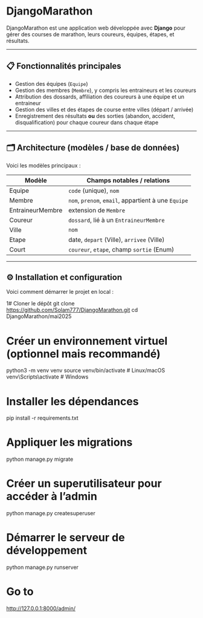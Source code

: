 # DjangoMarathon

DjangoMarathon est une application web développée avec **Django** pour gérer des courses de marathon, leurs coureurs, équipes, étapes, et résultats.  

---

## 📋 Fonctionnalités principales

- Gestion des équipes (`Equipe`)  
- Gestion des membres (`Membre`), y compris les entraineurs et les coureurs  
- Attribution des dossards, affiliation des coureurs à une équipe et un entraineur  
- Gestion des villes et des étapes de course entre villes (départ / arrivée)  
- Enregistrement des résultats **ou** des sorties (abandon, accident, disqualification) pour chaque coureur dans chaque étape  

---

## 🗂 Architecture (modèles / base de données)

Voici les modèles principaux :

| Modèle            | Champs notables / relations                              |
|------------------|------------------------------------------------------------|
| Equipe           | `code` (unique), `nom`                                     |
| Membre           | `nom`, `prenom`, `email`, appartient à une `Equipe`        |
| EntraineurMembre | extension de `Membre`                                      |
| Coureur          | `dossard`, lié à un `EntraineurMembre`                     |
| Ville            | `nom`                                                      |
| Etape            | date, `depart` (Ville), `arrivee` (Ville)                  |
| Court            | `coureur`, `etape`, champ `sortie` (Enum)                  |

---

## ⚙️ Installation et configuration

Voici comment démarrer le projet en local :

1# Cloner le dépôt
git clone https://github.com/Solam777/DjangoMarathon.git
cd DjangoMarathon/mai2025

# Créer un environnement virtuel (optionnel mais recommandé)
python3 -m venv venv
source venv/bin/activate    # Linux/macOS
venv\Scripts\activate       # Windows

# Installer les dépendances
pip install -r requirements.txt

# Appliquer les migrations
python manage.py migrate

# Créer un superutilisateur pour accéder à l’admin
python manage.py createsuperuser

# Démarrer le serveur de développement
python manage.py runserver

# Go to 
http://127.0.0.1:8000/admin/
